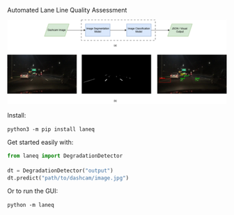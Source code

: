 Automated Lane Line Quality Assessment

![Model Architecture with Example](https://raw.githubusercontent.com/dfenny/LaneQ/main/images/architecture_with_example.png)

Install:

`python3 -m pip install laneq`

Get started easily with:

```python
from laneq import DegradationDetector

dt = DegradationDetector("output")
dt.predict("path/to/dashcam/image.jpg")
```

Or to run the GUI:

`python -m laneq`
